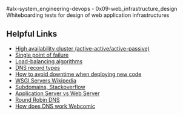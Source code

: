 #alx-system_engineering-devops - 0x09-web_infrastructure_design
Whiteboarding tests for design of web application infrastructures

## Helpful Links
* [High availability cluster (active-active/active-passive)](https://docs.oracle.com/cd/E17904_01/core.1111/e10106/intro.htm#ASHIA712)
* [Single point of failure](https://en.wikipedia.org/wiki/Single_point_of_failure)
* [Load-balancing algorithms](https://devcentral.f5.com/articles/intro-to-load-balancing-for-developers-ndash-the-algorithms)
* [DNS record types](https://pressable.com/blog/2014/12/23/dns-record-types-explained/)
* [How to avoid downtime when deploying new code](https://softwareengineering.stackexchange.com/questions/35063/how-do-you-update-your-production-codebase-database-schema-without-causing-downt#answers-header)
* [WSGI Servers Wikipedia](https://en.wikipedia.org/wiki/Web_Server_Gateway_Interface)
* [Subdomains, Stackoverflow](https://serverfault.com/questions/275982/what-type-of-dns-record-is-needed-to-make-a-subdomain)
* [Application Server vs Web Server](https://www.nginx.com/resources/glossary/application-server-vs-web-server/)
* [Round Robin DNS](https://www.dnsknowledge.com/whatis/round-robin-dns/)
* [How does DNS work Webcomic](https://howdns.works/ep1/)
